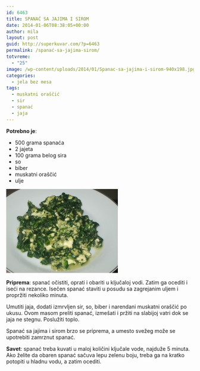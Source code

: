 ```yaml
---
id: 6463
title: SPANAĆ SA JAJIMA I SIROM
date: 2014-01-06T08:38:05+00:00
author: mila
layout: post
guid: http://superkuvar.com/?p=6463
permalink: /spanać-sa-jajima-sirom/
totvreme:
  - "25"
image: /wp-content/uploads/2014/01/Spanac-sa-jajima-i-sirom-940x198.jpg
categories:
  - jela bez mesa
tags:
  - muskatni oraščić
  - sir
  - spanać
  - jaja
---
```

**Potrebno je**:

  * 500 grama spanaća
  * 2 jajeta
  * 100 grama belog sira
  * so
  * biber
  * muskatni oraščić
  * ulje

[<img class="alignnone size-medium wp-image-6465" src="/wp-content/uploads/2014/01/Spanac-sa-jajima-i-sirom-300x225.jpg" alt="Spanac sa jajima i sirom" width="300" height="225" />](/wp-content/uploads/2014/01/Spanac-sa-jajima-i-sirom.jpg)

**Priprema**: spanać očistiti, oprati i obariti u ključaloj vodi. Zatim ga ocediti i iseći na rezance. Isečen spanać staviti u posudu sa zagrejanim uljem i propržiti nekoliko minuta.

Umutiti jaja, dodati izmrvljen sir, so, biber i narendani muskatni oraščić po ukusu. Ovom masom preliti spanać, izmešati i pržiti na slabijoj vatri dok se jaja ne stegnu. Poslužiti toplo.

Spanać sa jajima i sirom brzo se priprema, a umesto svežeg može se upotrebiti zamrznut spanać.

**Savet**: spanać treba kuvati u maloj količini ključale vode, najduže 5 minuta. Ako želite da obaren spanać sačuva lepu zelenu boju, treba ga na kratko potopiti u hladnu vodu, a zatim ocediti.

&nbsp;